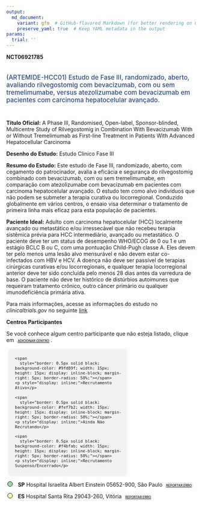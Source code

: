 ```yaml
---
output: 
  md_document:
    variant: gfm  # GitHub-flavored Markdown (for better rendering on GitHub)
    preserve_yaml: true  # Keep YAML metadata in the output
params:
  trial: ''
---
```


<script async src="https://scripts.simpleanalyticscdn.com/latest.js"></script>

**NCT06921785**

<div style="padding: 5px 5px 5px 0px; font-size: 1.20em; font-weight: 500; color: #2E4A7F; text-align: left; margin-bottom: 20px">

(ARTEMIDE-HCC01) Estudo de Fase III, randomizado, aberto, avaliando
rilvegostomig com bevacizumab, com ou sem tremelimumabe, versus
atezolizumabe com bevacizumab em pacientes com carcinoma hepatocelular
avançado.

</div>

**Título Oficial:** A Phase III, Randomised, Open-label,
Sponsor-blinded, Multicentre Study of Rilvegostomig in Combination With
Bevacizumab With or Without Tremelimumab as First-line Treatment in
Patients With Advanced Hepatocellular Carcinoma

**Desenho do Estudo:** Estudo Clinico Fase III

**Resumo do Estudo:** Este estudo de Fase III, randomizado, aberto, com
cegamento do patrocinador, avalia a eficácia e segurança do
rilvegostomig combinado com bevacizumab, com ou sem tremelimumabe, em
comparação com atezolizumabe com bevacizumab em pacientes com carcinoma
hepatocelular avançado. O estudo tem como alvo indivíduos que não podem
se submeter a terapia curativa ou locorregional. Conduzido globalmente
em vários centros, o ensaio visa determinar o tratamento de primeira
linha mais eficaz para esta população de pacientes.

**Paciente Ideal:** Adulto com carcinoma hepatocelular (HCC) localmente
avançado ou metastático e/ou irressecável que não recebeu terapia
sistêmica prévia para HCC intermediário, avançado ou metastático. O
paciente deve ter um status de desempenho WHO/ECOG de 0 ou 1 e um
estágio BCLC B ou C, com uma pontuação Child-Pugh classe A. Eles devem
ter pelo menos uma lesão alvo mensurável e não devem estar co-infectados
com HBV e HCV. A doença não deve ser passível de terapias cirúrgicas
curativas e/ou locorregionais, e qualquer terapia locorregional anterior
deve ter sido concluída pelo menos 28 dias antes da varredura de base. O
paciente não deve ter histórico de distúrbios autoimunes que requeiram
tratamento crônico, outro câncer primário ou qualquer imunodeficiência
primária ativa.

Para mais informações, acesse as informações do estudo no
*clinicaltrials.gov* no seguinte
[link](https://clinicaltrials.gov/ct2/show/NCT06921785)

**Centros Participantes**

Se você conhece algum centro participante que não esteja listado, clique
em
<span style="color: #2E4A7F; margin-left: 2px; padding: 4px; background-color: #f3f2f1; border-radius: 8px; font-weight: 500; font-size: 0.6em"><a
href="https://cancertrialsbr.shinyapps.io/formsapp?study_nct_id=NCT06921785&amp;location_id=N%2FA&amp;location_full_name=N%2FA&amp;form_type=Adicionar%20Centro"
target="_blank">ADICIONAR CENTRO</a></span>.

<div style="margin-bottom: 8px; margin-left: 5px; padding: 8px; max-width: 300px; background-color: #f3f2f1; border-radius: 8px; font-size: 0.9em">

<div style="margin-left: 10px;">

    <span 
      style="border: 0.5px solid black; background-color: #9fd89f; width: 15px; height: 15px; display: inline-block; margin-right: 5px; border-radius: 50%;"></span>
    <p style="display: inline;">Recrutamento Ativo</p>

</div>

<div style="margin-left: 10px;">

    <span 
      style="border: 0.5px solid black; background-color: #fef7b2; width: 15px; height: 15px; display: inline-block; margin-right: 5px; border-radius: 50%;"></span>
    <p style="display: inline;">Ainda Não Recrutando</p>

</div>

<div style="margin-left: 10px;">

    <span 
      style="border: 0.5px solid black; background-color: #f4bfab; width: 15px; height: 15px; display: inline-block; margin-right: 5px; border-radius: 50%;"></span>
    <p style="display: inline;">Recrutamento Suspenso/Encerrado</p>

</div>

</div>

<div style="margin: 3px;">

<span style="border: 0.5px solid black; display: inline-block; width: 12px; height: 12px; border-radius: 50%; margin-right: 10px; padding-bottom: 0px; background-color: #9fd89f;"></span>
<b>SP</b> Hospital Israelita Albert Einstein 05652-900, São Paulo
<span style="color: #2E4A7F; margin-left: 2px; padding: 4px; background-color: #f3f2f1; border-radius: 8px; font-weight: 500; font-size: 0.6em"><a
href="https://cancertrialsbr.shinyapps.io/formsapp?study_nct_id=NCT06921785&amp;location_id=RESEARCHSITESAOPAULO056529000BRAZIL&amp;location_full_name=Hospital%20Israelita%20Albert%20Einstein%2C%2005652-900%2C%20S%C3%A3o%20Paulo&amp;form_type=Reportar%20Erro"
target="_blank">REPORTAR ERRO</a></span>

</div>

<div style="margin: 3px;">

<span style="border: 0.5px solid black; display: inline-block; width: 12px; height: 12px; border-radius: 50%; margin-right: 10px; padding-bottom: 0px; background-color: #fef7b2;"></span>
<b>ES</b> Hospital Santa Rita 29043-260, Vitória
<span style="color: #2E4A7F; margin-left: 2px; padding: 4px; background-color: #f3f2f1; border-radius: 8px; font-weight: 500; font-size: 0.6em"><a
href="https://cancertrialsbr.shinyapps.io/formsapp?study_nct_id=NCT06921785&amp;location_id=RESEARCHSITEVITORIA29043272BRAZIL&amp;location_full_name=Hospital%20Santa%20Rita%2C%2029043-260%2C%20Vit%C3%B3ria&amp;form_type=Reportar%20Erro"
target="_blank">REPORTAR ERRO</a></span>

</div>
